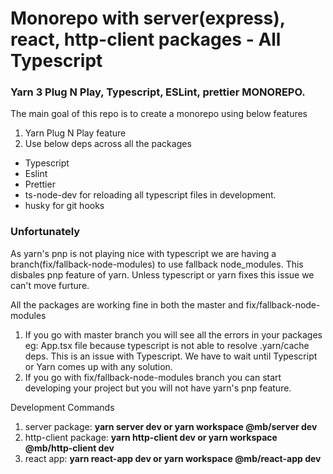 # Monorepo with server(express), react, http-client packages - All Typescript
### Yarn 3 Plug N Play, Typescript, ESLint, prettier MONOREPO. 

The main goal of this repo is to create a monorepo using below features  
1. Yarn Plug N Play feature
2. Use below deps across all the packages
  - Typescript
  - Eslint
  - Prettier
  - ts-node-dev for reloading all typescript files in development.
  - husky for git hooks
  
  
### Unfortunately
As yarn's pnp is not playing nice with typescript we are having a branch(fix/fallback-node-modules) to use fallback node_modules. This disbales pnp feature of yarn. 
Unless typescript or yarn fixes this issue we can't move furture.

All the packages are working fine in both the master and fix/fallback-node-modules
1. If you go with master branch you will see all the errors in your packages eg: App.tsx file because typescript is not able to resolve .yarn/cache deps. 
    This is an issue with Typescript. We have to wait until Typescript or Yarn comes up with any solution.
2. If you go with fix/fallback-node-modules branch you can start developing your project but you will not have yarn's pnp feature. 


Development Commands
1. server package: **yarn server dev or yarn workspace @mb/server dev**
2. http-client package: **yarn http-client dev or yarn workspace @mb/http-client dev**
3. react app: **yarn react-app dev or yarn workspace @mb/react-app dev**




